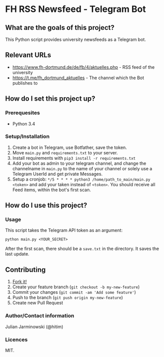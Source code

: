# FH RSS Newsfeed - Telegram Bot

## What are the goals of this project?

This Python script provides university newsfeeds as a Telegram bot.

## Relevant URLs

* https://www.fh-dortmund.de/de/fb/4/aktuelles.php - RSS feed of the university
* https://t.me/fh_dortmund_aktuelles - The channel which the Bot publishes to

## How do I set this project up?

### Prerequesites

* Python 3.4

### Setup/Installation

1. Create a bot in Telegram, use Botfather, save the token.
2. Move `main.py` and `requirements.txt` to your server.
3. Install requirements with `pip3 install -r requirements.txt`
4. Add your bot as admin to your telegram channel, and change the channelname in `main.py` to the name of your channel or solely use a Telegram UserId and get private Messages.
5. Setup a cronjob: `*/5 * * * * python3 /home/path_to_main/main.py <token>` and add your taken instead of `<token>`. You should receive all Feed items, within the bot's first scan.


## How do I use this project?

### Usage

This script takes the Telegram API token as an argument:

```shell
python main.py <YOUR_SECRET>
```

After the first scan, there should be a `save.txt` in the directory. It saves the last update.

## Contributing

1. [Fork it!](http://github.com/hitim/fh_rss_news/fork)
2. Create your feature branch (`git checkout -b my-new-feature`)
3. Commit your changes (`git commit -am 'Add some feature'`)
4. Push to the branch (`git push origin my-new-feature`)
5. Create new Pull Request

### Author/Contact information

Julian Jarminowski (@hitim)

### Licences

MIT.
